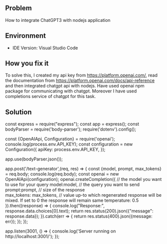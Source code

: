 
## Problem
How to integrate ChatGPT3 with nodejs application

## Environment
- IDE Version: Visual Studio Code

## How you fix it
To solve this, I created my api key from https://platform.openai.com/, read the documentation from https://platform.openai.com/docs/api-reference and then integrated chatgpt api with nodejs. Have used openai npm package for communicating with chatgpt. Moreover I have used completions service of chatgpt for this task. 

## Solution
const express = require("express");
const app = express();
const bodyParser = require('body-parser');
require('dotenv').config();

const {OpenAIApi, Configuration} = require('openai');
console.log(process.env.API_KEY);
const configuration = new Configuration({
  apiKey: process.env.API_KEY,
});

app.use(bodyParser.json());

app.post('/text-generator',(req, res) => {
  const {model, prompt, max_tokens} = req.body;
  console.log(req.body);
  const openai = new OpenAIApi(configuration);
  openai.createCompletion({
    // the model you want to use for your query
    model:model, 
    // the query you want to send
    prompt:prompt, 
    // size of the response  
    max_tokens: max_tokens, 
    // value up-to which regenerated response will be mixed. If set to 0 the response will remain same 
    temperature: 0.5 
  }).then((response) => {
    console.log("Response:", response.data.choices[0].text);
    return res.status(200).json({"message": response.data});
  }).catch(err => {
    return res.status(400).json({message: err});
  });
});

app.listen(3001, () => {
  console.log('Server running on http://localhost:3001/');
});


